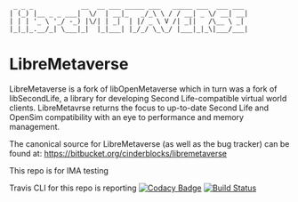 ```
 _ _ _            __  __ ___ _____ ___   _____ ___  ___ ___ 
| (_) |__ _ _ ___|  \/  | __|_   _/_\ \ / / __| _ \/ __| __|
| | | '_ \ '_/ -_) |\/| | _|  | |/ _ \ V /| _||   /\__ \ _| 
|_|_|_.__/_| \___|_|  |_|___| |_/_/ \_\_/ |___|_|_\|___/___|
```
LibreMetaverse
===============================================================================
LibreMetaverse is a fork of libOpenMetaverse which in turn was a fork of
libSecondLife, a library for developing Second Life-compatible virtual world
clients. LibreMetavrse returns the focus to up-to-date Second Life and OpenSim
compatibility with an eye to performance and memory management.

The canonical source for LibreMetaverse (as well as the bug tracker) can be
found at:
https://bitbucket.org/cinderblocks/libremetaverse

This repo is  for IMA testing

Travis CLI for this repo is reporting 
[![Codacy Badge](https://api.codacy.com/project/badge/Grade/d4311e24b18a4f92b08fb76f033d91c7)](https://www.codacy.com/app/InfiniteMetaverseAlliance_Codacity/LMV?utm_source=github.com&utm_medium=referral&utm_content=IMA-DZ/LMV&utm_campaign=badger)
[![Build Status](https://travis-ci.org/IMA-DZ/LMV.svg?branch=master)](https://travis-ci.org/IMA-DZ/LMV)
